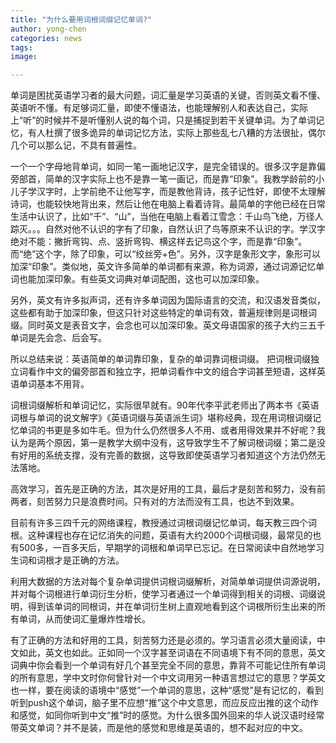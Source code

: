 ```yaml
---
title: "为什么要用词根词缀记忆单词?"
author: yong-chen
categories: news
tags:
image: 

---
```


单词是困扰英语学习者的最大问题，词汇量是学习英语的关键，否则英文看不懂、英语听不懂。有足够词汇量，即使不懂语法，也能理解别人和表达自己，实际上“听”的时候并不是听懂别人说的每个词，只是捕捉到若干关键单词。为了单词记忆，有人杜撰了很多诡异的单词记忆方法，实际上那些乱七八糟的方法很扯，偶尔几个可以那么记，不具有普遍性。

一个一个字母地背单词，如同一笔一画地记汉字，是完全错误的。很多汉字是靠偏旁部首，简单的汉字实际上也不是靠一笔一画记，而是靠“印象”。我教学龄前的小儿子学汉字时，上学前绝不让他写字，而是教他背诗，孩子记性好，即使不太理解诗词，也能较快地背出来，然后让他在电脑上看着诗背。最简单的字他已经在日常生活中认识了，比如“千”、“山”，当他在电脑上看着江雪念：千山鸟飞绝，万径人踪灭。。。自然对他不认识的字有了印象，自然认识了鸟等原来不认识的字。学汉字绝对不能：撇折弯钩、点、竖折弯钩、横这样去记鸟这个字，而是靠“印象”。而“绝”这个字，除了印象，可以“绞丝旁+色”。另外，汉字是象形文字，象形可以加深“印象”。类似地，英文许多简单的单词都有来源，称为词源，通过词源记忆单词也能加深印象。有些英文词典对单词配图，这也可以加深印象。

另外，英文有许多拟声词，还有许多单词因为国际语言的交流，和汉语发音类似，这些都有助于加深印象，但这只针对这些特定的单词有效，普遍规律则是词根词缀。同时英文是表音文字，会念也可以加深印象。英文母语国家的孩子大约三五千单词是先会念、后会写。

所以总结来说：英语简单的单词靠印象，复杂的单词靠词根词缀。
把词根词缀独立词看作中文的偏旁部首和独立字，把单词看作中文的组合字词甚至短语，这样英语单词基本不用背。

词根词缀解析和单词记忆，实际很早就有。90年代李平武老师出了两本书《英语词根与单词的说文解字》《英语词缀与英语派生词》堪称经典，现在用词根词缀记忆单词的书更是多如牛毛。但为什么仍然很多人不用、或者用得效果并不好呢？我认为是两个原因，第一是教学大纲中没有，这导致学生不了解词根词缀；第二是没有好用的系统支撑，没有完善的数据，这导致即使英语学习者知道这个方法仍然无法落地。

高效学习，首先是正确的方法，其次是好用的工具，最后才是刻苦和努力，没有前两者，刻苦努力只是浪费时间。只有对的方法而没有工具，也达不到效果。

目前有许多三四千元的网络课程，教授通过词根词缀记忆单词，每天教三四个词根。这种课程也存在记忆消失的问题，英语有大约2000个词根词缀，最常见的也有500多，一百多天后，早期学的词根和单词早已忘记。在日常阅读中自然地学习生词和词根才是正确的方法。

利用大数据的方法对每个复杂单词提供词根词缀解析，对简单单词提供词源说明，并对每个词根进行单词衍生分析，使学习者通过一个单词得到相关的词根、词缀说明，得到该单词的同根词，并在单词衍生树上直观地看到这个词根所衍生出来的所有单词，从而使词汇量爆炸性增长。

有了正确的方法和好用的工具，刻苦努力还是必须的。学习语言必须大量阅读，中文如此，英文也如此。正如同一个汉字甚至词语在不同语境下有不同的意思，英文词典中你会看到一个单词有好几个甚至完全不同的意思，靠背不可能记住所有单词的所有意思，学中文时你何曾针对一个中文词用另一种语言想过它的意思？学英文也一样，要在阅读的语境中“感觉”一个单词的意思，这种“感觉”是有记忆的，看到听到push这个单词，脑子里不应想“推”这个中文意思，而应反应出推的这个动作和感觉，如同你听到中文“推”时的感觉。为什么很多国外回来的华人说汉语时经常带英文单词？并不是装，而是他的感觉和思维是英语的，想不起对应的中文。

